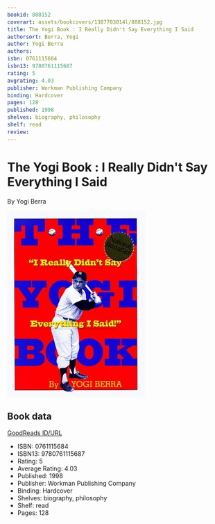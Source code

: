 ```yaml
---
bookid: 808152
coverart: assets/bookcovers/1387703014l/808152.jpg
title: The Yogi Book : I Really Didn't Say Everything I Said
authorsort: Berra, Yogi
author: Yogi Berra
authors: 
isbn: 0761115684
isbn13: 9780761115687
rating: 5
avgrating: 4.03
publisher: Workman Publishing Company
binding: Hardcover
pages: 128
published: 1998
shelves: biography, philosophy
shelf: read
review: 
---
```


# The Yogi Book : I Really Didn't Say Everything I Said

By Yogi Berra

![](../../assets/bookcovers/1387703014l/808152.jpg)

## Book data

[GoodReads ID/URL](https://www.goodreads.com/book/show/808152)

- ISBN: 0761115684
- ISBN13: 9780761115687
- Rating: 5
- Average Rating: 4.03
- Published: 1998
- Publisher: Workman Publishing Company
- Binding: Hardcover
- Shelves: biography, philosophy
- Shelf: read
- Pages: 128

